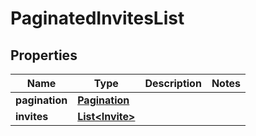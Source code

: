 

# PaginatedInvitesList

## Properties

Name | Type | Description | Notes
------------ | ------------- | ------------- | -------------
**pagination** | [**Pagination**](Pagination.md) |  | 
**invites** | [**List&lt;Invite&gt;**](Invite.md) |  | 




